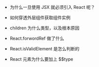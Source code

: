 - 为什么一旦使用 JSX 就必须引入 React 呢？

- 如何穿透外层组件获取组件实例

- children 为什么类型，以及根本原因

- React.forwordRef 做了什么

- React.isValidElement 是怎么判断的

- React 元素为什么要加上 $$type












